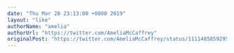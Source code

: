```yaml
---
date: "Thu Mar 28 23:13:00 +0000 2019"
layout: "like"
authorName: "amelia"
authorUrl: "https://twitter.com/AmeliaMcCaffrey"
originalPost: "https://twitter.com/AmeliaMcCaffrey/status/1111405859295227910"
---
```

